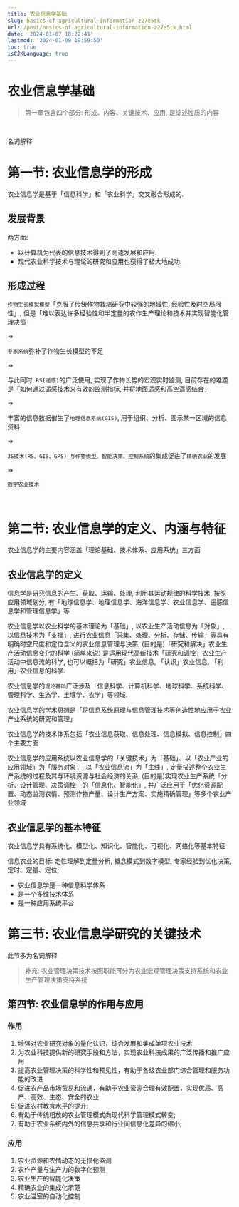 ```yaml
---
title: 农业信息学基础
slug: basics-of-agricultural-information-z27e5tk
url: /post/basics-of-agricultural-information-z27e5tk.html
date: '2024-01-07 18:22:41'
lastmod: '2024-01-09 19:59:50'
toc: true
isCJKLanguage: true
---
```


# 农业信息学基础

> 第一章包含四个部分: 形成、内容、关键技术、应用, 是综述性质的内容

‍

名词解释

# 第一节: 农业信息学的形成

农业信息学是基于「信息科学」和「农业科学」交叉融合形成的.

## 发展背景

两方面: 

* 以计算机为代表的信息技术得到了高速发展和应用.
* 现代农业科学技术与理论的研究和应用也获得了极大地成功.

## 形成过程

​`作物生长模拟模型`​「克服了传统作物栽培研究中较强的地域性, 经验性及时空局限性」, 但是「难以表达许多经验性和半定量的农作生产理论和技术并实现智能化管理决策」

=>

​`专家系统`​弥补了作物生长模型的不足

=>

与此同时, `RS(遥感)`​的广泛使用, 实现了作物长势的宏观实时监测, 目前存在的难题是「如何通过遥感技术来有效的监测指标, 并将地面遥感和高空遥感结合」

=>

丰富的信息数据催生了`地理信息系统(GIS)`​, 用于组织、分析、图示某一区域的信息资料

=>

​`3S技术(RS、GIS、GPS) 与作物模型、智能决策、控制系统`​的集成促进了`精确农业`​的发展

=>

​`数字农业技术`​

‍

# 第二节: 农业信息学的定义、内涵与特征

农业信息学的主要内容涵盖「理论基础、技术体系、应用系统」三方面

## 农业信息学的定义

信息学是研究信息的产生、获取、运输、处理, 利用其运动规律的科学技术, 按照应用领域划分, 有「地球信息学、地理信息学、海洋信息学、农业信息学、遥感信息学和管理信息学」等

农业信息学以农业科学的基本理论为「基础」, 以农业生产活动信息为「对象」, 以信息技术为「支撑」, 进行农业信息「采集、处理、分析、存储、传输」等具有明确时空尺度和定位含义的农业信息管理与决策, (目的是)「研究和解决」农业生产活动信息变化的科学
(简单来说) 是运用现代高新技术「研究和调控」农业生产活动中信息流的科学, 也可以概括为「研究」农业信息, 「认识」农业信息, 「利用」农业信息的科学.

农业信息学的`理论基础`​广泛涉及「信息科学、计算机科学、地球科学、系统科学、管理科学、生态学、土壤学、农学」等领域.

农业信息学的学术思想是「将信息系统原理与信息管理技术等创造性地应用于农业产业系统的研究和管理」

农业信息学的技术体系包括「农业信息获取、信息处理、信息模拟、信息控制」四个主要方面

农业信息学的应用系统以农业信息学的「关键技术」为「基础」、以「农业产业的应用领域」为「服务对象」, 以「农业信息流」为「主线」, 定量描述整个农业生产系统的过程及其与环境资源与社会经济的关系, (目的是)实现农业生产系统「分析、设计管理、决策调控」的「信息化、智能化」, 并广泛应用于「优化资源配置、动态监测农情、预测作物产量、设计生产方案、实施精确管理」等多个农业产业领域

## 农业信息学的基本特征

农业信息学具有系统化、模型化、知识化、智能化、可视化、网络化等基本特征

信息农业的目标: 定性理解到定量分析, 概念模式到数字模型, 专家经验到优化决策, 定时、定量、定位;

* 农业信息学是一种信息科学体系
* 是一个多维技术体系
* 是一种应用系统平台

# 第三节: 农业信息学研究的关键技术

此节多为名词解释

> 补充: 农业管理决策技术按照职能可分为农业宏观管理决策支持系统和农业生产管理决策支持系统

## 第四节: 农业信息学的作用与应用

### 作用

1. 增强对农业研究对象的量化认识，综合发展和集成单项农业技术
2. 为农业科技提供新的研究手段和方法，实现农业科技成果的广泛传播和推广应用
3. 提高农业管理决策的科学性和预见性，有助于各级农业部门综合管理和服务功能的改进
4. 促进农产品市场贸易和流通，有助于农业资源合理有效配置，实现优质、高产、高效、生态、安全的农业
5. 促进农村教育水平的提升;
6. 有助于传统粗放的农业管理模式向现代科学管理模式转变;
7. 有助于农业系统内外的信息共享和行业间信息化差异的缩小;

### 应用

1. 农业资源和农情动态的无损化监测
2. 农作产量与生产力的数字化预测
3. 农业生产的智能化决策
4. 精确农业的集成化示范
5. 农业温室的自动化控制
